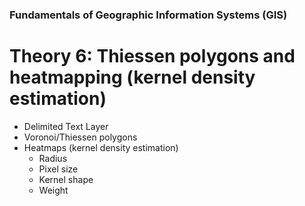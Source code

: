 ### Fundamentals of Geographic Information Systems (GIS)

# Theory 6: Thiessen polygons and heatmapping (kernel density estimation)



- Delimited Text Layer
- Voronoi/Thiessen polygons
- Heatmaps (kernel density estimation)
	- Radius
	- Pixel size
	- Kernel shape
	- Weight
<!--stackedit_data:
eyJoaXN0b3J5IjpbLTU3OTgzODI2OSwtNjkxMzc4NTA5XX0=
-->